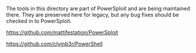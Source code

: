 The tools in this directory are part of PowerSploit and are being maintained there. They are preserved here for legacy, but any bug fixes should be checked in to PowerSploit.

https://github.com/mattifestation/PowerSploit

https://github.com/clymb3r/PowerShell